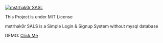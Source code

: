 <a  href="https://www.facebook.com/mstrhak0r" target="_blank"><img src="https://3.bp.blogspot.com/-ZoBZTjkPhwM/WBHBXk57wJI/AAAAAAAABnM/X1hMab8z5cswzvQnjiWM_pATGscRTmvLQCLcB/s320/mstrhak0rSALS.png" alt="mstrhak0r SASL"></a>
<p>This Project is under MIT License</p>
<p>mstrhak0r SALS is a Simple Login &amp; Signup System without mysql database</p>
<p>DEMO: <a href="http://fbbot.vchost.ml/sals/" target="_blank">Click Me</a>
